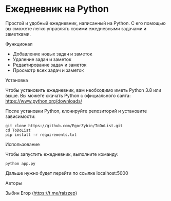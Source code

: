 # Ежедневник на Python

Простой и удобный ежедневник, написанный на Python. С его помощью вы сможете легко управлять своими ежедневными задачами и заметками.

 Функционал

- Добавление новых задач и заметок
- Удаление задач и заметок
- Редактирование задач и заметок
- Просмотр всех задач и заметок

 Установка

Чтобы установить ежедневник, вам необходимо иметь Python 3.8 или выше. Вы можете скачать Python с официального сайта:
https://www.python.org/downloads/

После установки Python, клонируйте репозиторий и установите зависимости:
````
git clone https://github.com/EgorZybin/ToDoList.git
cd ToDoList
pip install -r requirements.txt
````

 Использование

Чтобы запустить ежедневник, выполните команду:
````
python app.py
````
Дальше нужно будет перейти по ссылке localhost:5000

 Авторы

Зыбин Егор (https://t.me/raizzep)
